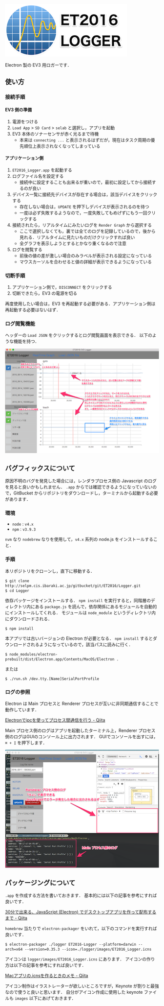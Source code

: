 ![icon](./images/logger_icon.png)

Electron 製の EV3 用ロガーです．

## 使い方

### 接続手順

#### EV3 側の準備

1. 電源をつける
2. `Load App` > `SD Card` > `selab` と選択し，アプリを起動
3. EV3 本体のソナーセンサが赤く光るまで待機
   - 本来は `connecting ...` と表示されるはずだが，現在はタスク周期の優先順位上表示されなくなってしまっている

#### アプリケーション側

1. `ET2016_Logger.app` を起動する
2. ログファイル名を設定する
   - 接続中に設定することも出来るが重いので，最初に設定してから接続するのが良い
3. デバイス一覧に接続先デバイスが存在する場合は，該当デバイスをクリックする
   - 存在しない場合は，`UPDATE` を押下しデバイスが表示されるのを待つ
   - 一度は必ず失敗するようなので，一度失敗してもめげずにもう一回クリックする
4. 接続されたら，リアルタイムにみたいログを `Render Graph` から選択する
   - ここで選択しなくても，裏では全てのログを記録しているので，後から見れる．リアルタイムに見たいものだけクリックすれば良い
   - 全グラフを表示しようとするとかなり重くなるので注意
5. ログを閲覧する
   - 前後の値の差が激しい場合のみラベルが表示される設定になっている
   - マウスカーソルを合わせると値の詳細が表示できるようになっている

### 切断手順

1. アプリケーション側で，`DISCONNECT` をクリックする
2. 切断できたら，EV3 の電源を切る

再度使用したい場合は，EV3 を再起動する必要がある．アプリケーション側は再起動する必要はないはず．

### ログ閲覧機能

ヘッダーの `Load JSON` をクリックするとログ閲覧画面を表示できる．
以下のような機能を持つ．

![loadJSON](./images/loadJson.png)

## バグフィックスについて

原因不明のバグを発見した場合には，レンダラプロセス側の Javascript のログを見ると良いかもしれません．
`.app` からでは確認できるようになっていないので，GitBucket からリポジトリをダウンロードし，ターミナルから起動する必要があります．

### 環境

- `node` : `v4.x`
- `npm`  : `v3.9.3`

`nvm` なり `nodebrew` なりを使用して，`v4.x` 系列の node.js をインストールすること．

### 手順

本リポジトリをクローンし，直下に移動する．

``` shell
$ git clone http://selpm.cis.ibaraki.ac.jp/gitbucket/git/ET2016/Logger.git
$ cd Logger
```

依存パッケージをインストールする．
`npm install` を実行すると，同階層のディレクトリ内にある `package.js` を読んで，依存関係にあるモジュールを自動的にインストールしてくれる．
モジュールは `node_module` というディレクトリ内にダウンロードされる．

``` shell
$ npm install
```

本アプリでは古いバージョンの Electron が必要となる．
`npm install` するとダウンロードされるようになっているので，該当パスに読みに行く．

``` shell
$ node_modules/electron-prebuilt/dist/Electron.app/Contents/MacOS/Electron .
```

または

``` shell
$ ./run.sh /dev.tty.[Name]SerialPortProfile
```

### ログの参照

Electron は Main プロセスと Renderer プロセスが互いに非同期通信することで動作しています．

[Electronでipcを使ってプロセス間通信を行う - Qiita](http://qiita.com/Misumi_Rize/items/dde76dbf89abee13991c)

Main プロセス側のログはアプリを起動したターミナル上，Renderer プロセス側のログはGUIのコンソール上に出力されます．
GUIでコンソールを出すには，`⌘ + I` を押下します．

![log_image](./images/log.png)

## パッケージングについて

`.app` を作成する方法を書いておきます．
基本的には以下の記事を参考にすれば良いです．

[30分で出来る、JavaScript (Electron) でデスクトップアプリを作って配布するまで - Qiita](http://qiita.com/nyanchu/items/15d514d9b9f87e5c0a29)

`homebrew` 当たりで `electron-packager` をいれて，以下のコマンドを実行すれば良いです．

``` shell
$ electron-packager ./logger ET2016-Logger --platform=darwin --arch=x64 --version=0.35.3 --icon=./logger/images/ET2016_Logger.icns
```

アイコンは `logger/images/ET2016_Logger.icns` にあります．
アイコンの作り方は以下の記事を参考にすれば良いです．

[Macアプリの.icnsを作るときのメモ - Qiita](http://qiita.com/Jacminik/items/a4c8fe20a4cba62f428b)

アイコン制作はイラストレーターが欲しいところですが，Keynote が割りと最強なので使うと良いと思います．
自分がアイコン作成に使用した keynote ファイルも `images` 以下にあげておきます．
